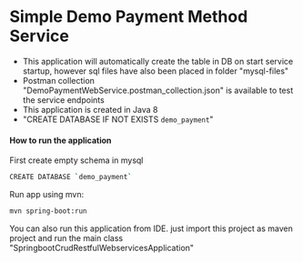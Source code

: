 # Simple Demo Payment Method Service

  - This application will automatically create the table in DB on start service startup, however sql files have also been placed in folder "mysql-files"
  - Postman collection "DemoPaymentWebService.postman_collection.json" is available to test the service endpoints
  - This application is created in Java 8
  - "CREATE DATABASE  IF NOT EXISTS `demo_payment`"
#### How to run the application
First create empty schema in mysql
```sh
CREATE DATABASE `demo_payment`
```
Run app using mvn:
```sh
mvn spring-boot:run
```
You can also run this application from IDE. just import this project as maven project and run the main class "SpringbootCrudRestfulWebservicesApplication"
